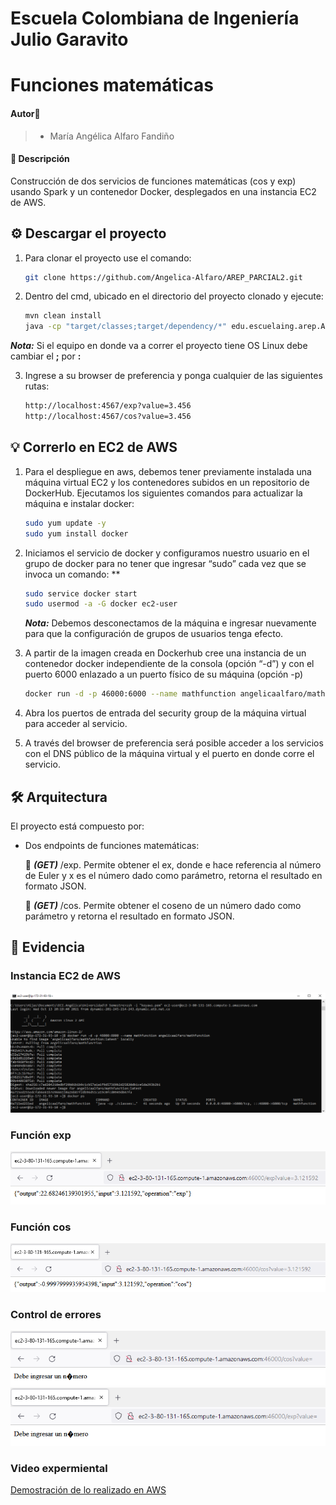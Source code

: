 # Escuela Colombiana de Ingeniería Julio Garavito

# Funciones matemáticas

#### Autor🙎
> - María Angélica Alfaro Fandiño

#### 🔎 Descripción
Construcción de dos servicios de funciones matemáticas (cos y exp) usando Spark y un contenedor Docker, desplegados en una instancia EC2 de AWS.

## ⚙️ Descargar el proyecto
1. Para clonar el proyecto use el comando:
    ```sh
    git clone https://github.com/Angelica-Alfaro/AREP_PARCIAL2.git
    ```
  
2. Dentro del cmd, ubicado en el directorio del proyecto clonado y ejecute:
     ```sh
    mvn clean install
    java -cp "target/classes;target/dependency/*" edu.escuelaing.arep.App
    ```
  
  ***Nota:*** Si el equipo en donde va a correr el proyecto tiene OS Linux debe cambiar el **;** por **:**
  
 3. Ingrese a su browser de preferencia y ponga cualquier de las siguientes rutas:
    ```sh
    http://localhost:4567/exp?value=3.456
    http://localhost:4567/cos?value=3.456 
    ```
  
## 💡 Correrlo en EC2 de AWS
1. Para el despliegue en aws, debemos tener previamente instalada una máquina virtual EC2 y los contenedores subidos en un repositorio de DockerHub. 
    Ejecutamos los siguientes comandos para actualizar la máquina e instalar docker:
    ```sh
    sudo yum update -y
    sudo yum install docker
    ```

2. Iniciamos el servicio de docker y configuramos nuestro usuario en el grupo de docker para no tener que ingresar “sudo” cada vez que se invoca un comando: **
    ```sh
    sudo service docker start
    sudo usermod -a -G docker ec2-user
    ```
    ***Nota:*** Debemos desconectamos de la máquina e ingresar nuevamente para que la configuración de grupos de usuarios tenga efecto.
    
3.  A partir de la imagen creada en Dockerhub cree una instancia de un contenedor docker independiente de la consola (opción “-d”) y con el puerto 6000 enlazado a un puerto         físico de su máquina (opción -p)
    ```sh
    docker run -d -p 46000:6000 --name mathfunction angelicaalfaro/mathfunction
    ```

4. Abra los puertos de entrada del security group de la máquina virtual para acceder al servicio.

5. A través del browser de preferencia será posible acceder a los servicios con el DNS público de la máquina virtual y el puerto en donde corre el servicio.

## 🛠️ Arquitectura

El proyecto está compuesto por:

  - Dos endpoints de funciones matemáticas:
       
     📌 ***(GET)*** /exp. Permite obtener el ex, donde e hace referencia al número de Euler y x es el número dado como parámetro, retorna el resultado en formato JSON.
     
     📌 ***(GET)*** /cos. Permite obtener el coseno de un número dado como parámetro y retorna el resultado en formato JSON.

## 📝 Evidencia
### Instancia EC2 de AWS
<!DOCTYPE html>
<html>
    <head></head>
    <body>
          <img src="https://github.com/Angelica-Alfaro/AREP_PARCIAL2/blob/master/img/aws.PNG" width="800"/>
    </body>
</html>

### Función exp
<!DOCTYPE html>
<html>
    <head></head>
    <body>
          <img src="https://github.com/Angelica-Alfaro/AREP_PARCIAL2/blob/master/img/exp.PNG"/>
    </body>
</html>

### Función cos
<!DOCTYPE html>
<html>
    <head></head>
    <body>
          <img src="https://github.com/Angelica-Alfaro/AREP_PARCIAL2/blob/master/img/cos.PNG"/>
    </body>
</html>

### Control de errores
<!DOCTYPE html>
<html>
    <head></head>
    <body>
          <img src="https://github.com/Angelica-Alfaro/AREP_PARCIAL2/blob/master/img/sinParametro.PNG"/>
    </body>
</html>
<!DOCTYPE html>
<html>
    <head></head>
    <body>
          <img src="https://github.com/Angelica-Alfaro/AREP_PARCIAL2/blob/master/img/SinParametroExp.PNG"/>
    </body>
</html>

### Video expermiental
[Demostración de lo realizado en AWS](https://github.com/Angelica-Alfaro/AREP_PARCIAL2/blob/master/DemoParcial.mp4)


